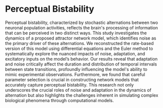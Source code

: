 # Perceptual Bistability

Perceptual bistability, characterized by stochastic alternations between two neuronal population activities, reflects the brain's processing of information that can be perceived in two distinct ways. This study investigates the dynamics of a proposed attractor network model, which identifies noise as the primary driver of these alternations. We reconstructed the rate-based version of this model using differential equations and the Euler method to systematically explore the nuanced impacts of noise, adaptation, and excitatory inputs on the model’s behavior. Our results reveal that adaptation and noise critically affect the duration and distribution of temporal intervals between state transitions, profoundly influencing the model's ability to mimic experimental observations. Furthermore, we found that careful parameter selection is crucial in constructing network models that accurately capture perceptual bistability. This research not only underscores the crucial roles of noise and adaptation in the dynamics of alternation but also highlights the challenges inherent in simulating complex biological phenomena through computational models.
